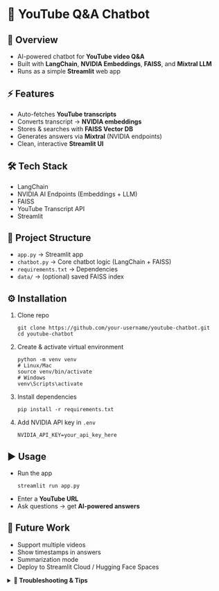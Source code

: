 <h1>🎥 YouTube Q&amp;A Chatbot</h1>

<!-- Optional: quick badges (replace # with real links/images) -->
<!-- <p>
  <img alt="License" src="https://img.shields.io/badge/License-MIT-green">
  <img alt="Python" src="https://img.shields.io/badge/Python-3.10%2B-blue">
  <img alt="Streamlit" src="https://img.shields.io/badge/Streamlit-app-red">
</p> -->

<h2>🔹 Overview</h2>
<ul>
  <li>AI-powered chatbot for <strong>YouTube video Q&amp;A</strong></li>
  <li>Built with <strong>LangChain</strong>, <strong>NVIDIA Embeddings</strong>, <strong>FAISS</strong>, and <strong>Mixtral LLM</strong></li>
  <li>Runs as a simple <strong>Streamlit</strong> web app</li>
</ul>

<h2>⚡ Features</h2>
<ul>
  <li>Auto-fetches <strong>YouTube transcripts</strong></li>
  <li>Converts transcript → <strong>NVIDIA embeddings</strong></li>
  <li>Stores &amp; searches with <strong>FAISS Vector DB</strong></li>
  <li>Generates answers via <strong>Mixtral</strong> (NVIDIA endpoints)</li>
  <li>Clean, interactive <strong>Streamlit UI</strong></li>
</ul>

<h2>🛠️ Tech Stack</h2>
<ul>
  <li>LangChain</li>
  <li>NVIDIA AI Endpoints (Embeddings + LLM)</li>
  <li>FAISS</li>
  <li>YouTube Transcript API</li>
  <li>Streamlit</li>
</ul>

<h2>📂 Project Structure</h2>
<ul>
  <li><code>app.py</code> → Streamlit app</li>
  <li><code>chatbot.py</code> → Core chatbot logic (LangChain + FAISS)</li>
  <li><code>requirements.txt</code> → Dependencies</li>
  <li><code>data/</code> → (optional) saved FAISS index</li>
</ul>

<h2>⚙️ Installation</h2>
<ol>
  <li>Clone repo
    <pre><code class="language-bash">git clone https://github.com/your-username/youtube-chatbot.git
cd youtube-chatbot
</code></pre>
  </li>
  <li>Create &amp; activate virtual environment
    <pre><code class="language-bash">python -m venv venv
# Linux/Mac
source venv/bin/activate
# Windows
venv\Scripts\activate
</code></pre>
  </li>
  <li>Install dependencies
    <pre><code class="language-bash">pip install -r requirements.txt
</code></pre>
  </li>
  <li>Add NVIDIA API key in <code>.env</code>
    <pre><code class="language-ini">NVIDIA_API_KEY=your_api_key_here
</code></pre>
  </li>
</ol>

<h2>▶️ Usage</h2>
<ul>
  <li>Run the app
    <pre><code class="language-bash">streamlit run app.py
</code></pre>
  </li>
  <li>Enter a <strong>YouTube URL</strong></li>
  <li>Ask questions → get <strong>AI-powered answers</strong></li>
</ul>


<h2>🚀 Future Work</h2>
<ul>
  <li>Support multiple videos</li>
  <li>Show timestamps in answers</li>
  <li>Summarization mode</li>
  <li>Deploy to Streamlit Cloud / Hugging Face Spaces</li>
</ul>


<!-- Optional collapsible: env & troubleshooting -->
<details>
  <summary><strong>🔧 Troubleshooting & Tips</strong></summary>
  <ul>
    <li>If transcripts aren’t found, ensure the video has captions or pass <code>languages=[&quot;en&quot;]</code> to the transcript fetcher.</li>
    <li>For long videos, increase chunk size/overlap in your text splitter to preserve context.</li>
    <li>Persist FAISS index in <code>data/</code> for faster repeated queries.</li>
  </ul>
</details>
